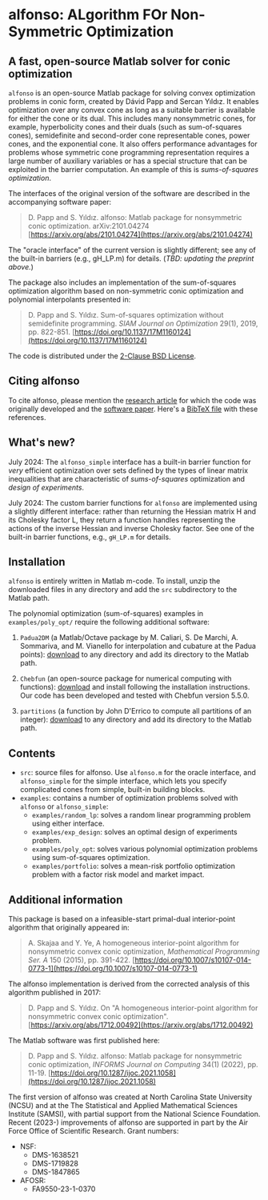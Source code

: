 # alfonso: ALgorithm FOr Non-Symmetric Optimization

## A fast, open-source Matlab solver for conic optimization

`alfonso` is an open-source Matlab package for solving convex optimization problems in conic form, created by Dávid Papp and Sercan Yıldız. It enables optimization over any convex cone as long as a suitable barrier is available for either the cone or its dual. This includes many nonsymmetric cones, for example, hyperbolicity cones and their duals (such as sum-of-squares cones), semidefinite and second-order cone representable cones, power cones, and the exponential cone. It also offers performance advantages for problems whose symmetric cone programming representation requires a large number of auxiliary variables or has a special structure that can be exploited in the barrier computation. An example of this is *sums-of-squares optimization*.

The interfaces of the original version of the software are described in the accompanying software paper:
> D. Papp and S. Yıldız. alfonso: Matlab package for nonsymmetric conic optimization. arXiv:2101.04274 [https://arxiv.org/abs/2101.04274](https://arxiv.org/abs/2101.04274)

The "oracle interface" of the current version is slightly different; see any of the built-in barriers (e.g., gH_LP.m) for details. (*TBD: updating the preprint above.*)

The package also includes an implementation of the sum-of-squares optimization algorithm based on non-symmetric conic optimization and polynomial interpolants presented in:

> D. Papp and S. Yıldız. Sum-of-squares optimization without semidefinite programming. *SIAM Journal on Optimization* 29(1), 2019, pp. 822-851. [https://doi.org/10.1137/17M1160124](https://doi.org/10.1137/17M1160124)

The code is distributed under the [2-Clause BSD License](LICENSE).

## Citing alfonso

To cite alfonso, please mention the [research article](https://doi.org/10.1137/17M1160124) for which the code was originally developed and the [software paper](https://doi.org/10.1287/ijoc.2021.1058). Here's a [BibTeX file](alfonso.bib) with these references.

## What's new?
July 2024: The `alfonso_simple` interface has a built-in barrier function for *very* efficient optimization over sets defined by the types of linear matrix inequalities that are characteristic of *sums-of-squares* optimization and *design of experiments*.

July 2024: The custom barrier functions for `alfonso` are implemented using a slightly different interface: rather than returning the Hessian matrix H and its Cholesky factor L, they return a function handles representing the actions of the inverse Hessian and inverse Cholesky factor. See one of the built-in barrier functions, e.g., `gH_LP.m` for details.

## Installation

`alfonso` is entirely written in Matlab m-code. To install, unzip the downloaded files in any directory and add the `src` subdirectory to the Matlab path.

The polynomial optimization (sum-of-squares) examples in `examples/poly_opt/` require the following additional software:

1. `Padua2DM` (a Matlab/Octave package by M. Caliari, S. De Marchi, A. Sommariva, and M. Vianello for interpolation and
cubature at the Padua points): [download](http://profs.sci.univr.it/~caliari/software.htm) to any directory and add its directory to the Matlab path.

2. `Chebfun` (an open-source package for numerical computing with functions): [download](http://www.chebfun.org/download/) and install following the installation instructions.
Our code has been developed and tested with Chebfun version 5.5.0.

3. `partitions` (a function by John D'Errico to compute all partitions of an integer): [download](https://www.mathworks.com/matlabcentral/fileexchange/12009-partitions-of-an-integer) to any directory and add its directory to the Matlab path.

## Contents

* `src`: source files for alfonso. Use `alfonso.m` for the oracle interface, and `alfonso_simple` for the simple interface, which lets you specify complicated cones from simple, built-in building blocks.
* `examples`: contains a number of optimization problems solved with `alfonso` or `alfonso_simple`:
  * `examples/random_lp`: solves a random linear programming problem using either interface.
  * `examples/exp_design`: solves an optimal design of experiments problem.
  * `examples/poly_opt`: solves various polynomial optimization problems using sum-of-squares optimization.
  * `examples/portfolio`: solves a mean-risk portfolio optimization problem with a factor risk model and market impact.

## Additional information

This package is based on a infeasible-start primal-dual interior-point algorithm that originally appeared in:

> A. Skajaa and Y. Ye, A homogeneous interior-point algorithm for nonsymmetric convex conic optimization, *Mathematical Programming Ser. A* 150 (2015), pp. 391-422. [https://doi.org/10.1007/s10107-014-0773-1](https://doi.org/10.1007/s10107-014-0773-1)

The alfonso implementation is derived from the corrected analysis of this algorithm published in 2017:

> D. Papp and S. Yıldız. On "A homogeneous interior-point algorithm for nonsymmetric convex conic optimization". [https://arxiv.org/abs/1712.00492](https://arxiv.org/abs/1712.00492)

The Matlab software was first published here:
> D. Papp and S. Yıldız. alfonso: Matlab package for nonsymmetric conic optimization,
*INFORMS Journal on Computing* 34(1) (2022), pp. 11-19. [https://doi.org/10.1287/ijoc.2021.1058](https://doi.org/10.1287/ijoc.2021.1058)

The first version of alfonso was created at North Carolina State University (NCSU) and at the The Statistical and Applied Mathematical Sciences Institute (SAMSI), with partial support from the National Science Foundation. Recent (2023-) improvements of alfonso are supported in part by the Air Force Office of Scientific Research. Grant numbers:
* NSF:
  * DMS-1638521
  * DMS-1719828
  * DMS-1847865
* AFOSR:
  * FA9550-23-1-0370
